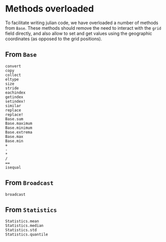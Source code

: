 # Methods overloaded

To facilitate writing julian code, we have overloaded a number of methods from
`Base`. These methods should remove the need to interact with the `grid` field
directly, and also allow to set and get values using the geographic coordinates
(as opposed to the grid positions).

## From `Base`

```@docs
convert
copy
collect
eltype
size
stride
eachindex
getindex
setindex!
similar
replace
replace!
Base.sum
Base.maximum
Base.minimum
Base.extrema
Base.max
Base.min
+
-
*
/
==
isequal
```

## From `Broadcast`

```@docs
broadcast
```

## From `Statistics`

```@docs
Statistics.mean
Statistics.median
Statistics.std
Statistics.quantile
```
